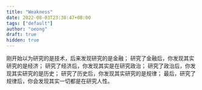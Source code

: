```yaml
---
title: "Weakness"
date: 2022-08-03T23:38:47+08:00
tags: ["default"]
author: "oeong"
draft: true
hidden: true
---
```


刚开始以为研究的是技术，后来发现研究的是金融；
研究了金融后，你发现其实研究的是经济； 
研究了经济后，你发现其实是在研究政治； 
研究了政治后，你发现其实研究的是历史； 
研究了历史后，你发现其实研究的是规律； 
最后，研究了规律后，你会发现其实一切都是在研究人性。

